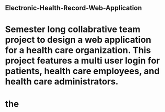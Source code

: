 ## Electronic-Health-Record-Web-Application

# Semester long collabrative team project to design a web application for a health care organization. This project features a multi user login for patients, health care employees, and health care administrators.
# the
  
